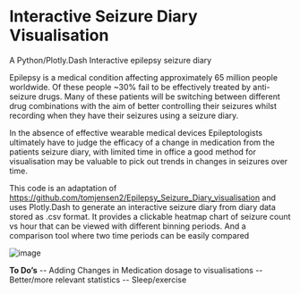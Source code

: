 # Interactive Seizure Diary Visualisation
A Python/Plotly.Dash Interactive epilepsy seizure diary

Epilepsy is a medical condition affecting approximately 65 million people worldwide.  Of these people ~30% fail to be effectively treated by anti-seizure drugs.  Many of these patients will be switching between different drug combinations with the aim of better controlling their seizures whilst recording when they have their seizures using a seizure diary.

In the absence of effective wearable medical devices Epileptologists ultimately have to judge the efficacy of a change in medication from the patients seizure diary, with limited time in office a good method for visualisation may be valuable to pick out trends in changes in seizures over time. 

This code is an adaptation of https://github.com/tomjensen2/Epilepsy_Seizure_Diary_visualisation and uses Plotly.Dash to generate an interactive seizure diary from diary data stored as .csv format.  It provides a clickable heatmap chart of seizure count vs hour that can be viewed with different binning periods.  And a comparison tool where two time periods can be easily compared 

![image](https://github.com/user-attachments/assets/cf6dcc2a-c8a8-47e2-aaa7-b048714020c0)

**To Do’s**
-- Adding Changes in Medication dosage to visualisations
-- Better/more relevant statistics
-- Sleep/exercise
